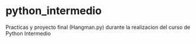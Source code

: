 # python_intermedio
Practicas y proyecto final (Hangman.py) durante la realizacion del curso de Python Intermedio
